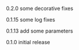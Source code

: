 0.2.0
some decorative fixes

0.1.15
some log fixes

0.1.13
add some parameters

0.1.0
initial release
